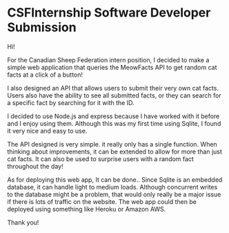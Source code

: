﻿# CSFInternship Software Developer Submission

Hi! 

For the Canadian Sheep Federation intern position, I decided to make a simple web application that queries the MeowFacts API to get random cat facts at a click of a button!

I also designed an API that allows users to submit their very own cat facts. Users also have the ability to see all submitted facts, or they can search for a specific fact by searching for it with the ID.

I decided to use Node.js and express because I have worked with it before and I enjoy using them. Although this was my first time using Sqlite, I found it very nice and easy to use. 

The API designed is very simple. it really only has a single function. When thinking about improvements, it can be extended to allow for more than just cat facts. It can also be used to surprise users with a random fact throughout the day!

As for deploying this web app, It can be done.. Since Sqlite is an embedded database, it can handle light to medium loads. Although concurrent writes to the database might be a problem, that would only really be a major issue if there is lots of traffic on the website. The web app could then be deployed using something like Heroku or Amazon AWS.

Thank you!

